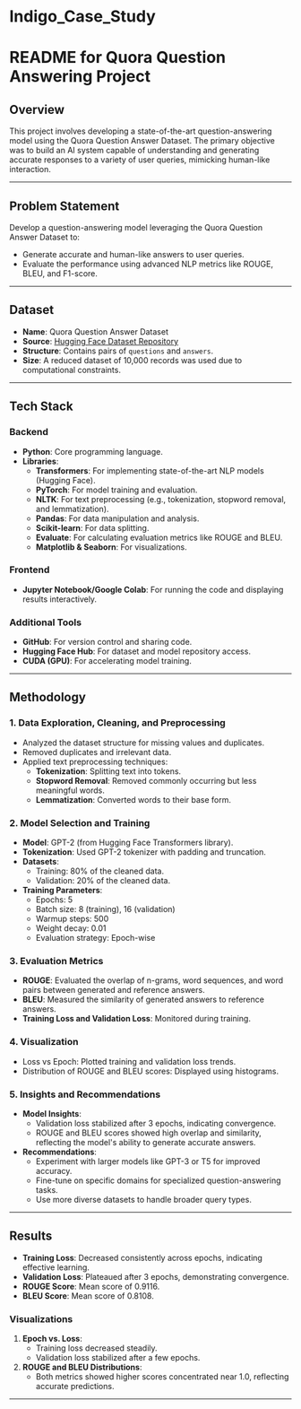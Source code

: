# Indigo_Case_Study

# README for Quora Question Answering Project

## Overview

This project involves developing a state-of-the-art question-answering model using the Quora Question Answer Dataset. The primary objective was to build an AI system capable of understanding and generating accurate responses to a variety of user queries, mimicking human-like interaction.

---

## Problem Statement

Develop a question-answering model leveraging the Quora Question Answer Dataset to:

- Generate accurate and human-like answers to user queries.
- Evaluate the performance using advanced NLP metrics like ROUGE, BLEU, and F1-score.

---

## Dataset

- **Name**: Quora Question Answer Dataset
- **Source**: [Hugging Face Dataset Repository](https://huggingface.co/datasets/toughdata/quora-question-answer-dataset)
- **Structure**: Contains pairs of `questions` and `answers`.
- **Size**: A reduced dataset of 10,000 records was used due to computational constraints.

---

## Tech Stack

### Backend

- **Python**: Core programming language.
- **Libraries**:
  - **Transformers**: For implementing state-of-the-art NLP models (Hugging Face).
  - **PyTorch**: For model training and evaluation.
  - **NLTK**: For text preprocessing (e.g., tokenization, stopword removal, and lemmatization).
  - **Pandas**: For data manipulation and analysis.
  - **Scikit-learn**: For data splitting.
  - **Evaluate**: For calculating evaluation metrics like ROUGE and BLEU.
  - **Matplotlib & Seaborn**: For visualizations.

### Frontend

- **Jupyter Notebook/Google Colab**: For running the code and displaying results interactively.

### Additional Tools

- **GitHub**: For version control and sharing code.
- **Hugging Face Hub**: For dataset and model repository access.
- **CUDA (GPU)**: For accelerating model training.

---

## Methodology

### 1. Data Exploration, Cleaning, and Preprocessing

- Analyzed the dataset structure for missing values and duplicates.
- Removed duplicates and irrelevant data.
- Applied text preprocessing techniques:
  - **Tokenization**: Splitting text into tokens.
  - **Stopword Removal**: Removed commonly occurring but less meaningful words.
  - **Lemmatization**: Converted words to their base form.

### 2. Model Selection and Training

- **Model**: GPT-2 (from Hugging Face Transformers library).
- **Tokenization**: Used GPT-2 tokenizer with padding and truncation.
- **Datasets**:
  - Training: 80% of the cleaned data.
  - Validation: 20% of the cleaned data.
- **Training Parameters**:
  - Epochs: 5
  - Batch size: 8 (training), 16 (validation)
  - Warmup steps: 500
  - Weight decay: 0.01
  - Evaluation strategy: Epoch-wise

### 3. Evaluation Metrics

- **ROUGE**: Evaluated the overlap of n-grams, word sequences, and word pairs between generated and reference answers.
- **BLEU**: Measured the similarity of generated answers to reference answers.
- **Training Loss and Validation Loss**: Monitored during training.

### 4. Visualization

- Loss vs Epoch: Plotted training and validation loss trends.
- Distribution of ROUGE and BLEU scores: Displayed using histograms.

### 5. Insights and Recommendations

- **Model Insights**:
  - Validation loss stabilized after 3 epochs, indicating convergence.
  - ROUGE and BLEU scores showed high overlap and similarity, reflecting the model's ability to generate accurate answers.
- **Recommendations**:
  - Experiment with larger models like GPT-3 or T5 for improved accuracy.
  - Fine-tune on specific domains for specialized question-answering tasks.
  - Use more diverse datasets to handle broader query types.

---

## Results

- **Training Loss**: Decreased consistently across epochs, indicating effective learning.
- **Validation Loss**: Plateaued after 3 epochs, demonstrating convergence.
- **ROUGE Score**: Mean score of 0.9116.
- **BLEU Score**: Mean score of 0.8108.

### Visualizations

1. **Epoch vs. Loss**:
   - Training loss decreased steadily.
   - Validation loss stabilized after a few epochs.
2. **ROUGE and BLEU Distributions**:
   - Both metrics showed higher scores concentrated near 1.0, reflecting accurate predictions.

---
